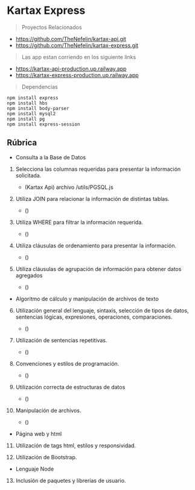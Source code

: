# Kartax Express

> Proyectos Relacionados
* https://github.com/TheNefelin/kartax-api.git
* https://github.com/TheNefelin/kartax-express.git

> Las app estan corriendo en los siguiente links
* https://kartax-api-production.up.railway.app
* https://kartax-express-production.up.railway.app

> Dependencias
```
npm install express
npm install hbs
npm install body-parser
npm install mysql2
npm install pg
npm install express-session
```

## Rúbrica
* Consulta a la Base de Datos

1. Selecciona las columnas requeridas para presentar la información solicitada.
    - (Kartax Api) archivo /utils/PGSQL.js

2. Utiliza JOIN para relacionar la información de distintas tablas.
    - ()

3. Utiliza WHERE para filtrar la información requerida.
    - ()

4. Utiliza cláusulas de ordenamiento para presentar la información.
    - ()

5. Utiliza cláusulas de agrupación de información para obtener datos agregados
    - ()

* Algoritmo de cálculo y manipulación de archivos de texto

6. Utilización general del lenguaje, sintaxis, selección de tipos de datos, sentencias lógicas, expresiones, operaciones, comparaciones.
    - ()

7. Utilización de sentencias repetitivas.
    - ()

8. Convenciones y estilos de programación.
    - ()

9. Utilización correcta de estructuras de datos
    - ()

10. Manipulación de archivos.
    - ()

* Página web y html

11. Utilización de tags html, estilos y responsividad.

12. Utilización de Bootstrap.

* Lenguaje Node

13. Inclusión de paquetes y librerías de usuario.



